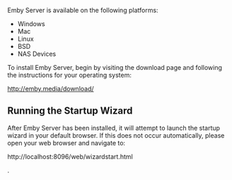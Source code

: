 Emby Server is available on the following platforms:

* Windows
* Mac
* Linux
* BSD
* NAS Devices

To install Emby Server, begin by visiting the download page and following the instructions for your operating system:

http://emby.media/download/

## Running the Startup Wizard

After Emby Server has been installed, it will attempt to launch the startup wizard in your default browser. If this does not occur automatically, please open your web browser and navigate to:

http://localhost:8096/web/wizardstart.html

.